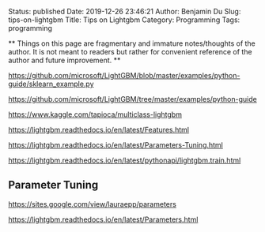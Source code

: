Status: published
Date: 2019-12-26 23:46:21
Author: Benjamin Du
Slug: tips-on-lightgbm
Title: Tips on Lightgbm
Category: Programming
Tags: programming

**
Things on this page are fragmentary and immature notes/thoughts of the author.
It is not meant to readers but rather for convenient reference of the author and future improvement.
**

https://github.com/microsoft/LightGBM/blob/master/examples/python-guide/sklearn_example.py

https://github.com/microsoft/LightGBM/tree/master/examples/python-guide

https://www.kaggle.com/tapioca/multiclass-lightgbm

https://lightgbm.readthedocs.io/en/latest/Features.html

https://lightgbm.readthedocs.io/en/latest/Parameters-Tuning.html

https://lightgbm.readthedocs.io/en/latest/pythonapi/lightgbm.train.html

## Parameter Tuning
https://sites.google.com/view/lauraepp/parameters

https://lightgbm.readthedocs.io/en/latest/Parameters.html
